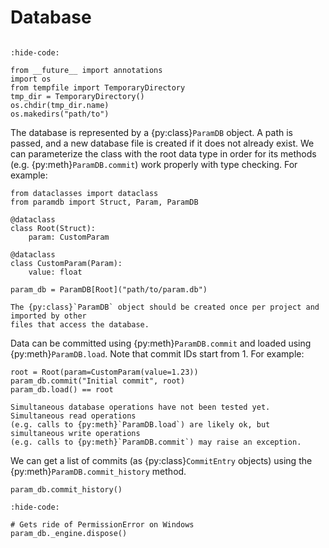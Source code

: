 # Database

```{py:currentmodule} paramdb

```

<!-- Jupyter Sphinx setup -->

```{jupyter-execute}
:hide-code:

from __future__ import annotations
import os
from tempfile import TemporaryDirectory
tmp_dir = TemporaryDirectory()
os.chdir(tmp_dir.name)
os.makedirs("path/to")
```

The database is represented by a {py:class}`ParamDB` object. A path is passed, and a new
database file is created if it does not already exist. We can parameterize the class with
the root data type in order for its methods (e.g. {py:meth}`ParamDB.commit`) work properly
with type checking. For example:

```{jupyter-execute}
from dataclasses import dataclass
from paramdb import Struct, Param, ParamDB

@dataclass
class Root(Struct):
    param: CustomParam

@dataclass
class CustomParam(Param):
    value: float

param_db = ParamDB[Root]("path/to/param.db")
```

```{note}
The {py:class}`ParamDB` object should be created once per project and imported by other
files that access the database.
```

Data can be committed using {py:meth}`ParamDB.commit` and loaded using
{py:meth}`ParamDB.load`. Note that commit IDs start from 1. For example:

```{jupyter-execute}
root = Root(param=CustomParam(value=1.23))
param_db.commit("Initial commit", root)
param_db.load() == root
```

```{warning}
Simultaneous database operations have not been tested yet. Simultaneous read operations
(e.g. calls to {py:meth}`ParamDB.load`) are likely ok, but simultaneous write operations
(e.g. calls to {py:meth}`ParamDB.commit`) may raise an exception.
```

We can get a list of commits (as {py:class}`CommitEntry` objects) using the
{py:meth}`ParamDB.commit_history` method.

```{jupyter-execute}
param_db.commit_history()
```

<!-- Jupyter Sphinx cleanup -->

```{jupyter-execute}
:hide-code:

# Gets ride of PermissionError on Windows
param_db._engine.dispose()
```
